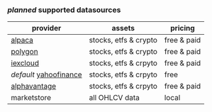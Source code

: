 ### _planned_ supported datasources

| provider                                             | assets                | pricing     |
| ---------------------------------------------------- | --------------------- | ----------- |
| [alpaca](https://alpaca.markets/)                    | stocks, etfs & crypto | free & paid |
| [polygon](https://polygon.io)                        | stocks, etfs & crypto | free & paid |
| [iexcloud](https://iexcloud.io/)                     | stocks, etfs & crpyto | free & paid |
| _default_ [yahoofinance](https://finance.yahoo.com/) | stocks, etfs & crpyto | free        |
| [alphavantage](https://www.alphavantage.co/)         | stocks, etfs & crpyto | free & paid |
| marketstore                                          | all OHLCV data        | local       |
